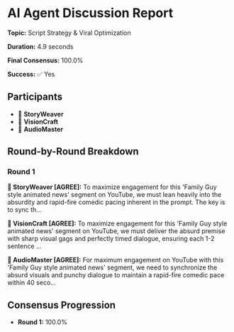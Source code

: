 # AI Agent Discussion Report

**Topic:** Script Strategy & Viral Optimization

**Duration:** 4.9 seconds

**Final Consensus:** 100.0%

**Success:** ✅ Yes

## Participants

- 📝 **StoryWeaver**
- 🎨 **VisionCraft**
- 🎵 **AudioMaster**

## Round-by-Round Breakdown

### Round 1

**📝 StoryWeaver [AGREE]:** To maximize engagement for this 'Family Guy style animated news' segment on YouTube, we must lean heavily into the absurdity and rapid-fire comedic pacing inherent in the prompt. The key is to sync th...

**🎨 VisionCraft [AGREE]:** To maximize engagement for this 'Family Guy style animated news' segment on YouTube, we must deliver the absurd premise with sharp visual gags and perfectly timed dialogue, ensuring each 1-2 sentence ...

**🎵 AudioMaster [AGREE]:** For maximum engagement on YouTube with this 'Family Guy style animated news' segment, we need to synchronize the absurd visuals and punchy dialogue to maintain a rapid-fire comedic pace within 40 seco...

## Consensus Progression

- **Round 1:** 100.0%
